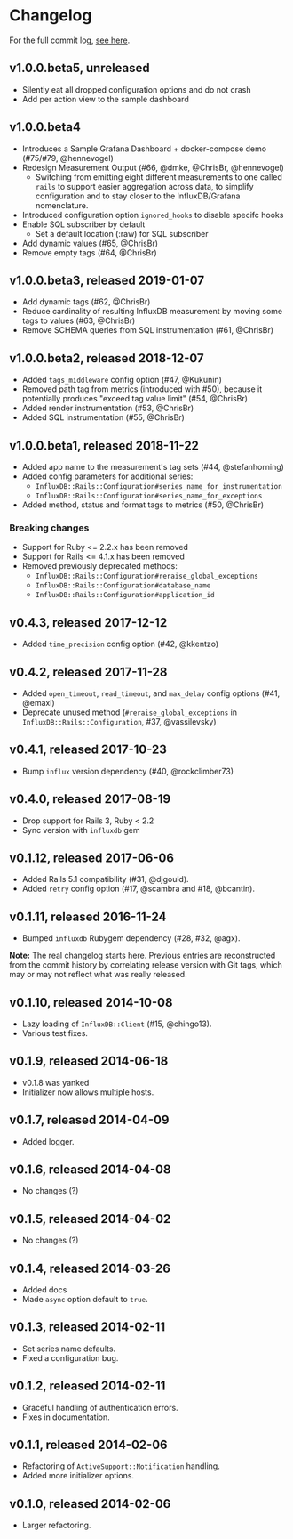 # Changelog

For the full commit log, [see here](https://github.com/influxdata/influxdb-rails/commits/master).

## v1.0.0.beta5, unreleased
- Silently eat all dropped configuration options and do not crash
- Add per action view to the sample dashboard

## v1.0.0.beta4

- Introduces a Sample Grafana Dashboard + docker-compose demo (#75/#79, @hennevogel)
- Redesign Measurement Output (#66, @dmke, @ChrisBr, @hennevogel)
  - Switching from emitting eight different measurements to one called `rails`
    to support easier aggregation across data, to simplify configuration and to
    stay closer to the InfluxDB/Grafana nomenclature.
- Introduced configuration option `ignored_hooks` to disable specifc hooks
- Enable SQL subscriber by default
  - Set a default location (:raw) for SQL subscriber
- Add dynamic values (#65, @ChrisBr)
- Remove empty tags (#64, @ChrisBr)

## v1.0.0.beta3, released 2019-01-07

- Add dynamic tags (#62, @ChrisBr)
- Reduce cardinality of resulting InfluxDB measurement by moving
  some tags to values (#63, @ChrisBr)
- Remove SCHEMA queries from SQL instrumentation (#61, @ChrisBr)

## v1.0.0.beta2, released 2018-12-07

- Added `tags_middleware` config option (#47, @Kukunin)
- Removed path tag from metrics (introduced with #50), because it
  potentially produces "exceed tag value limit" (#54, @ChrisBr)
- Added render instrumentation (#53, @ChrisBr)
- Added SQL instrumentation (#55, @ChrisBr)

## v1.0.0.beta1, released 2018-11-22

- Added app name to the measurement's tag sets (#44, @stefanhorning)
- Added config parameters for additional series:
  - `InfluxDB::Rails::Configuration#series_name_for_instrumentation`
  - `InfluxDB::Rails::Configuration#series_name_for_exceptions`
- Added method, status and format tags to metrics (#50, @ChrisBr)

### Breaking changes

- Support for Ruby <= 2.2.x has been removed
- Support for Rails <= 4.1.x has been removed
- Removed previously deprecated methods:
  - `InfluxDB::Rails::Configuration#reraise_global_exceptions`
  - `InfluxDB::Rails::Configuration#database_name`
  - `InfluxDB::Rails::Configuration#application_id`

## v0.4.3, released 2017-12-12

- Added `time_precision` config option (#42, @kkentzo)

## v0.4.2, released 2017-11-28

- Added `open_timeout`, `read_timeout`, and `max_delay` config options
  (#41, @emaxi)
- Deprecate unused method (`#reraise_global_exceptions` in
  `InfluxDB::Rails::Configuration`, #37, @vassilevsky)

## v0.4.1, released 2017-10-23

- Bump `influx` version dependency (#40, @rockclimber73)

## v0.4.0, released 2017-08-19

- Drop support for Rails 3, Ruby < 2.2
- Sync version with `influxdb` gem

## v0.1.12, released 2017-06-06

- Added Rails 5.1 compatibility (#31, @djgould).
- Added `retry` config option (#17, @scambra and #18, @bcantin).

## v0.1.11, released 2016-11-24

- Bumped `influxdb` Rubygem dependency (#28, #32, @agx).

**Note:** The real changelog starts here. Previous entries are reconstructed
from the commit history by correlating release version with Git tags, which
may or may not reflect what was really released.

## v0.1.10, released 2014-10-08

- Lazy loading of `InfluxDB::Client` (#15, @chingo13).
- Various test fixes.

## v0.1.9, released 2014-06-18

- v0.1.8 was yanked
- Initializer now allows multiple hosts.

## v0.1.7, released 2014-04-09

- Added logger.

## v0.1.6, released 2014-04-08

- No changes (?)

## v0.1.5, released 2014-04-02

- No changes (?)

## v0.1.4, released 2014-03-26

- Added docs
- Made `async` option default to `true`.

## v0.1.3, released 2014-02-11

- Set series name defaults.
- Fixed a configuration bug.

## v0.1.2, released 2014-02-11

- Graceful handling of authentication errors.
- Fixes in documentation.

## v0.1.1, released 2014-02-06

- Refactoring of `ActiveSupport::Notification` handling.
- Added more initializer options.

## v0.1.0, released 2014-02-06

- Larger refactoring.
